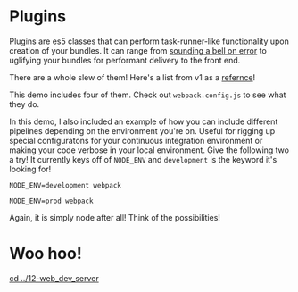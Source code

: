 # Plugins

Plugins are es5 classes that can perform task-runner-like functionality upon creation of your bundles.  It can range from [sounding a bell on error](https://github.com/senotrusov/bell-on-bundler-error-plugin) to uglifying your bundles for performant delivery to the front end.

There are a whole slew of them!  Here's a list from v1 as a [refernce](https://webpack.github.io/docs/list-of-plugins.html)!

This demo includes four of them. Check out `webpack.config.js` to see what they do.

In this demo, I also included an example of how you can include different pipelines depending on the environment you're on.  Useful for rigging up special configuratons for your continuous integration environment or making your code verbose in your local environment. Give the following two a try!  It currently keys off of `NODE_ENV` and `development` is the keyword it's looking for!

```
NODE_ENV=development webpack
```

```
NODE_ENV=prod webpack
```

Again, it is simply node after all!  Think of the possibilities!

# Woo hoo!

[cd ../12-web_dev_server](https://github.com/freestylebit/webpack-tutorial/tree/master/lessons/12-web_dev_server)

